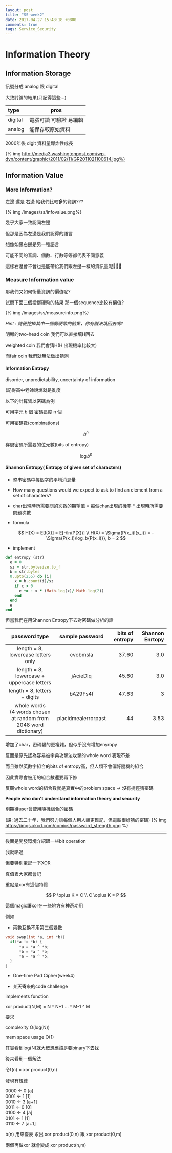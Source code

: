 ```yaml
---
layout: post
title: "SS-week2"
date: 2017-04-27 15:48:18 +0800
comments: true
tags: Service_Security
---
```


# Information Theory

<!--more-->

## Information Storage

訊號分成 analog 跟 digital

大致討論的結果(只記得這些...)

| type    | pros         |
|:--------|-------------|
| digital | 電腦可讀 可驗證 易編輯 |
| analog  | 能保存較原始資料     |

2000年後 digit 資料量爆炸性成長

{% img http://media3.washingtonpost.com/wp-dyn/content/graphic/2011/02/11/GR2011021100614.jpg%}

## Information Value

### More Information?

左邊 還是 右邊 給我們比較**多**的資訊???

{% img /images/ss/infovalue.png%}

幾乎大家一致認同左邊

但那是因為左邊是我們認得的語言

想像如果右邊是另一種語言

可能不同的音調、個數、行數等等都代表不同意義

這樣右邊會不會也是能帶給我們跟左邊一樣的資訊量呢🤔🤔🤔

### Measure Information value

那我們又如何衡量資訊的價值呢?

試問下面三個投擲硬幣的結果
那一個sequence比較有價值?

{% img /images/ss/measureinfo.png%}

*Hint : 隨便挖掉其中一個擲硬幣的結果，你有辦法填回去嗎?*

明顯的two-head coin 我們可以直接填H回去

weighted coin 我們會猜H(H 出現機率比較大)

而fair coin 我們就無法做出猜測

#### Information Entropy
disorder, unpredictability, uncertainty of information

(記得高中老師說熵就是亂度

以下的計算皆以密碼為例

可用字元 b 個
密碼長度 n 個

可用密碼數(combinations)

$$
  b^{n}
$$

存儲密碼所需要的位元數(bits of entropy)

$$
\log{b^{n}}
$$

#### Shannon Entropy( Entropy of given set of characters)

  * 整串密碼中每個字的平均消息量

  * How many questions would we expect to ask to find an element from a set of characters?

  * char出現時所需要問的次數的期望值
  = 每個char出現的機率 * 出現時所需要問題次數

  * formula

$$
H(X) = E[I(X)] = E[-\ln(P(X))]
\\
H(X) = \Sigma{P(x_i)I(x_i)} = - \Sigma{P(x_i)\log_b{P(x_i)}}, b = 2
$$

  * implement

```ruby Shannon Entropy in ruby
def entropy (str)
  e = 0
  sz = str.bytesize.to_f
  b = str.bytes
  0.upto(255) do |i|
    x = b.count(i)/sz
    if x > 0
      e += - x * (Math.log(x)/ Math.log(2))
    end
  end
  e
end
```
但當我們在用Shannon Entropy下去對密碼做分析的話

|                            password type                            |   sample password   | bits of entropy | Shannon Enrtopy |
|:-------------------------------------------------------------------:|:-------------------:|----------------:|----------------:|
|                 length = 8, lowercase letters only                  |      cvobmsla       |           37.60 |             3.0 |
|              length = 8, lowercase + uppercase letters              |      jAcieDlq       |           45.60 |             3.0 |
|                    length = 8, letters + digits                     |      bA29Fs4f       |           47.63 |               3 |
| whole words<br>(4 words chosen at random from 2048 word dictionary) | placidmealerrorpast |              44 |            3.53 |

增加了char，密碼變的更複雜，但似乎沒有增加enyropy

反而是原先認為容易被字典攻擊法攻擊的whole word 表現不差

而且雖然英數字組合的bits of entropy高，但人類不會偏好隨機的組合

因此實際會被用的組合數還要再下修

反觀whole word的組合數就是真實中的problem space -> 沒有捷徑猜密碼

**People who don't understand information theory and security**

別期待user會使用隨機組合的密碼

(譯: 過去二十年，我們努力讓每個人用人類更難記，但電腦很好猜的密碼)
{% img https://imgs.xkcd.com/comics/password_strength.png %}

---

後面是開發環境介紹跟一些bit operation

我就略過

但要特別筆記一下XOR

真值表大家都會記

重點是xor有這個特質

$$
P \oplus K = C
\\
C \oplus K = P
$$

這個magic讓xor在一些地方有神奇功用

例如

- 兩數互換不用第三個變數

```c
void swap(int *a, int *b){
  if(*a != *b) {
      *a = *a ^ *b;
      *b = *a ^ *b;
      *a = *a ^ *b;
  }
}
```
- One-time Pad Cipher(week4)

- 某天寄來的code challenge

implements function

xor product(N,M) = N ^ N+1 ... ^ M-1 ^ M

要求

complexity O(log(N))

mem space usage O(1)

其實看到log(N)就大概想應該是要binary下去找

後來看到一個解法

令f(n) = xor product(0,n)

發現有規律

0000 <- 0  [a]<br>
0001 <- 1  [1]<br>
0010 <- 3  [a+1]<br>
0011 <- 0  [0]<br>
0100 <- 4  [a]<br>
0101 <- 1  [1]<br>
0110 <- 7  [a+1]<br>

b(n) 用來查表 求出 xor product(0,n) 跟 xor product(0,m)

兩個再做xor 就會變成 xor product(n,m)

